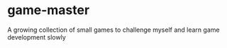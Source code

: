 # game-master
A growing collection of small games to challenge myself and learn game development slowly
